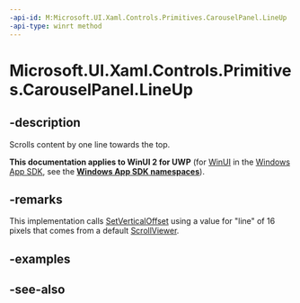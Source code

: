 ```yaml
---
-api-id: M:Microsoft.UI.Xaml.Controls.Primitives.CarouselPanel.LineUp
-api-type: winrt method
---
```


<!-- Method syntax
public void LineUp()
-->

# Microsoft.UI.Xaml.Controls.Primitives.CarouselPanel.LineUp

## -description
Scrolls content by one line towards the top.

**This documentation applies to WinUI 2 for UWP** (for [WinUI](/windows/apps/winui/winui3/) in the [Windows App SDK](/windows/apps/windows-app-sdk/), see the **[Windows App SDK namespaces](/windows/windows-app-sdk/api/winrt/)**).

## -remarks
This implementation calls [SetVerticalOffset](carouselpanel_setverticaloffset_1333703417.md) using a value for "line" of 16 pixels that comes from a default [ScrollViewer](../microsoft.ui.xaml.controls/scrollviewer.md).

## -examples

## -see-also
